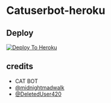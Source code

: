 # Catuserbot-heroku

## Deploy
[![Deploy To Heroku](https://www.herokucdn.com/deploy/button.svg)](https://dashboard.heroku.com/new?button-url=https://dashboard.heroku.com/new?button-url=https%3A%2F%2Fgithub.com%2FLEGENDXOP%2Flegendpack&template=https%3A%2F%2Fgithub.com%2FLEGENDXOP%2Flegendpack)

## credits
   - CAT BOT
   - [@midnightmadwalk](https://t.me/midnightmadwalk)
   - [@DeletedUser420](https://t.me/DeletedUser420)

